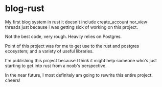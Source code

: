 # blog-rust

My first blog system in rust it doesn't include create_account nor_view threads just because I was getting sick of working on this project.

Not the best code, very rough. Heavily relies on Postgres.

Point of this project was for me to get use to the rust and postgres ecosystem; and a variety of useful libraries.

I'm publishing this project because I think it might help someone who's just starting to get into rust from a noob's perspective.


In the near future, I most definitely am going to rewrite this entire project. cheers!
